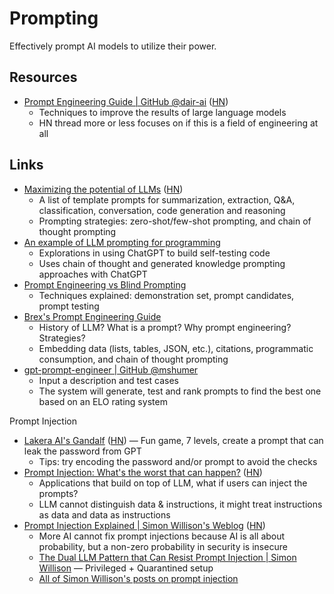 # Prompting

Effectively prompt AI models to utilize their power.

## Resources

- [Prompt Engineering Guide | GitHub @dair-ai](https://github.com/dair-ai/Prompt-Engineering-Guide)
  ([HN](https://news.ycombinator.com/item?id=34883486))
  - Techniques to improve the results of large language models
  - HN thread more or less focuses on if this is a field of engineering at all

## Links

- [Maximizing the potential of LLMs](https://www.ruxu.dev/articles/ai/maximizing-the-potential-of-llms/)
  ([HN](https://news.ycombinator.com/item?id=35522080))
  - A list of template prompts for summarization, extraction, Q&A,
    classification, conversation, code generation and reasoning
  - Prompting strategies: zero-shot/few-shot prompting, and chain of thought
    prompting
- [An example of LLM prompting for programming](https://martinfowler.com/articles/2023-chatgpt-xu-hao.html)
  - Explorations in using ChatGPT to build self-testing code
  - Uses chain of thought and generated knowledge prompting approaches with
    ChatGPT
- [Prompt Engineering vs Blind Prompting](https://mitchellh.com/writing/prompt-engineering-vs-blind-prompting)
  - Techniques explained: demonstration set, prompt candidates, prompt testing
- [Brex's Prompt Engineering Guide](https://github.com/brexhq/prompt-engineering)
  - History of LLM? What is a prompt? Why prompt engineering? Strategies?
  - Embedding data (lists, tables, JSON, etc.), citations, programmatic
    consumption, and chain of thought prompting
- [gpt-prompt-engineer | GitHub @mshumer](https://github.com/mshumer/gpt-prompt-engineer)
  - Input a description and test cases
  - The system will generate, test and rank prompts to find the best one based
    on an ELO rating system

Prompt Injection

- [Lakera AI's Gandalf](https://gandalf.lakera.ai/)
  ([HN](https://news.ycombinator.com/item?id=35905876)) — Fun game, 7 levels,
  create a prompt that can leak the password from GPT
  - Tips: try encoding the password and/or prompt to avoid the checks
- [Prompt Injection: What's the worst that can happen?](https://simonwillison.net/2023/Apr/14/worst-that-can-happen/)
  ([HN](https://news.ycombinator.com/item?id=35572290))
  - Applications that build on top of LLM, what if users can inject the prompts?
  - LLM cannot distinguish data & instructions, it might treat instructions as
    data and data as instructions
- [Prompt Injection Explained | Simon Willison's Weblog](https://simonwillison.net/2023/May/2/prompt-injection-explained/)
  ([HN](https://news.ycombinator.com/item?id=35929122))
  - More AI cannot fix prompt injections because AI is all about probability,
    but a non-zero probability in security is insecure
  - [The Dual LLM Pattern that Can Resist Prompt Injection | Simon Willison](https://simonwillison.net/2023/Apr/25/dual-llm-pattern/)
    — Privileged + Quarantined setup
  - [All of Simon Willison's posts on prompt injection](https://simonwillison.net/series/prompt-injection/)
